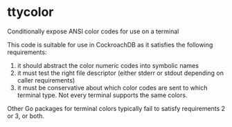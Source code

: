 # ttycolor
Conditionally expose ANSI color codes for use on a terminal

This code is suitable for use in CockroachDB as it satisfies the following requirements:

1. it should abstract the color numeric codes into symbolic names
2. it must test the right file descriptor (either stderr or stdout depending on caller requirements)
3. it must be conservative about which color codes are sent to which terminal type. Not every terminal supports the same colors.

Other Go packages for terminal colors typically fail to satisfy requirements 2 or 3, or both.
